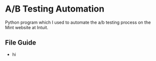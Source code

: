 # A/B Testing Automation
Python program which I used to automate the a/b testing process on the Mint website at Intuit.

## File Guide
- hi 
